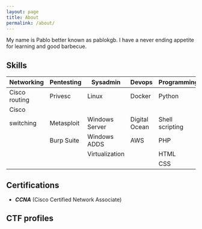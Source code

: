 ```yaml
---
layout: page
title: About
permalink: /about/
---
```


My name is Pablo better known as pablokgb. I have a never ending appetite for learning and good barbecue.

<div class="divider"></div>

## Skills

|    Networking   | Pentesting |    Sysadmin    |     Devops    |   Programming   |
|---|---|---|---|---|
| Cisco routing   | Privesc    | Linux          | Docker        | Python          |
| Cisco
switching | Metasploit | Windows Server | Digital Ocean | Shell scripting |
|                 | Burp Suite | Windows ADDS   | AWS           | PHP             |
|                 |            | Virtualization |               | HTML            |
|                 |            |                |               | CSS             |

<div class="divider"></div>

## Certifications

* ***CCNA*** (Cisco Certified Network Associate)

<div class="divider"></div>

## CTF profiles

<script src="https://tryhackme.com/badge/649705"></script>


